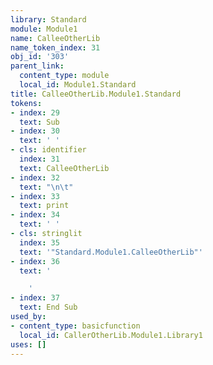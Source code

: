 ```yaml
---
library: Standard
module: Module1
name: CalleeOtherLib
name_token_index: 31
obj_id: '303'
parent_link:
  content_type: module
  local_id: Module1.Standard
title: CalleeOtherLib.Module1.Standard
tokens:
- index: 29
  text: Sub
- index: 30
  text: ' '
- cls: identifier
  index: 31
  text: CalleeOtherLib
- index: 32
  text: "\n\t"
- index: 33
  text: print
- index: 34
  text: ' '
- cls: stringlit
  index: 35
  text: '"Standard.Module1.CalleeOtherLib"'
- index: 36
  text: '

    '
- index: 37
  text: End Sub
used_by:
- content_type: basicfunction
  local_id: CallerOtherLib.Module1.Library1
uses: []
---
```

